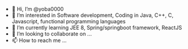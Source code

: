 - 👋 Hi, I’m @yoba0000
- 👀 I’m interested in Software development, Coding in Java, C++, C, Javascript, functional programming languages
- 🌱 I’m currently learning JEE 8, Spring/springboot framework, ReactJS
- 💞️ I’m looking to collaborate on ...
- 📫 How to reach me ...

<!---
yoba0000/yoba0000 is a ✨ special ✨ repository because its `README.md` (this file) appears on your GitHub profile.
You can click the Preview link to take a look at your changes.
--->
